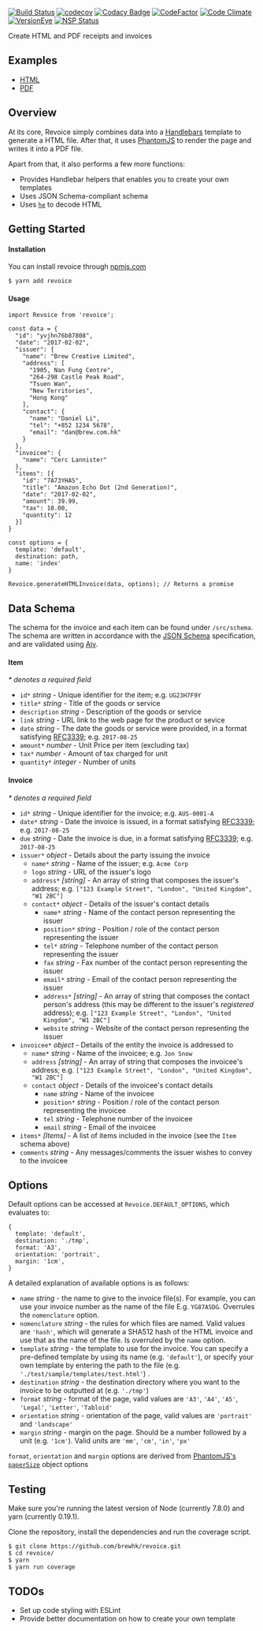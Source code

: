 [![Build Status](https://travis-ci.org/brewhk/revoice.svg?branch=master)](https://travis-ci.org/brewhk/revoice) [![codecov](https://codecov.io/gh/brewhk/revoice/branch/master/graph/badge.svg)](https://codecov.io/gh/brewhk/revoice) [![Codacy Badge](https://api.codacy.com/project/badge/Grade/4596894093ed4de19e6d287be4c2a732)](https://www.codacy.com/app/d4nyll/revoice?utm_source=github.com&amp;utm_medium=referral&amp;utm_content=brewhk/revoice&amp;utm_campaign=Badge_Grade) [![CodeFactor](https://www.codefactor.io/repository/github/brewhk/revoice/badge)](https://www.codefactor.io/repository/github/brewhk/revoice) [![Code Climate](https://codeclimate.com/github/brewhk/revoice/badges/gpa.svg)](https://codeclimate.com/github/brewhk/revoice) [![VersionEye](https://www.versioneye.com/user/projects/59a42c9a0fb24f004bb224a3/badge.svg?style=flat-square)](https://www.versioneye.com/user/projects/59a42c9a0fb24f004bb224a3?child=summary) [![NSP Status](https://nodesecurity.io/orgs/brewhk/projects/cfc9c7cd-7822-4002-bd23-a563d627f9dc/badge)](https://nodesecurity.io/orgs/brewhk/projects/cfc9c7cd-7822-4002-bd23-a563d627f9dc)

Create HTML and PDF receipts and invoices

## Examples

* [HTML](https://default-invoice.neocities.org)
* [PDF](./examples/default/index.pdf)

## Overview

At its core, Revoice simply combines data into a [Handlebars](http://handlebarsjs.com/) template to generate a HTML file. After that, it uses [PhantomJS](http://phantomjs.org/) to render the page and writes it into a PDF file.

Apart from that, it also performs a few more functions:

* Provides Handlebar helpers that enables you to create your own templates
* Uses JSON Schema-compliant schema
* Uses [`he`](https://github.com/mathiasbynens/he) to decode HTML

## Getting Started

#### Installation

You can install revoice through [npmjs.com](https://www.npmjs.com/package/revoice)

```
$ yarn add revoice
```

#### Usage

```
import Revoice from 'revoice';

const data = {
  "id": "yvjhn76b87808",
  "date": "2017-02-02",
  "issuer": {
    "name": "Brew Creative Limited",
    "address": [
      "1905, Nan Fung Centre",
      "264-298 Castle Peak Road",
      "Tsuen Wan",
      "New Territories",
      "Hong Kong"
    ],
    "contact": {
      "name": "Daniel Li",
      "tel": "+852 1234 5678",
      "email": "dan@brew.com.hk"
    }
  },
  "invoicee": {
    "name": "Cerc Lannister"
  },
  "items": [{
    "id": "7A73YHAS",
    "title": "Amazon Echo Dot (2nd Generation)",
    "date": "2017-02-02",
    "amount": 39.99,
    "tax": 10.00,
    "quantity": 12
  }]
}

const options = {
  template: 'default',
  destination: path,
  name: 'index'
}

Revoice.generateHTMLInvoice(data, options); // Returns a promise
```

## Data Schema

The schema for the invoice and each item can be found under `/src/schema`. The schema are written in accordance with the [JSON Schema](http://json-schema.org/) specification, and are validated using [Ajv](https://github.com/epoberezkin/ajv).

#### Item

_* denotes a required field_

* `id*` *string* - Unique identifier for the item; e.g. `UG23H7F9Y`
* `title*` *string* - Title of the goods or service
* `description` *string* - Description of the goods or service
* `link` *string* - URL link to the web page for the product or sevice
* `date` *string* - The date the goods or service were provided, in a format satisfying [RFC3339](https://tools.ietf.org/html/rfc3339#section-5.6); e.g. `2017-08-25`
* `amount*` *number* - Unit Price per item (excluding tax)
* `tax*` *number* - Amount of tax charged for unit
* `quantity*` *integer* - Number of units

#### Invoice

_* denotes a required field_

* `id*` *string* - Unique identifier for the invoice; e.g. `AUS-0001-A`
* `date*` *string* - Date the invoice is issued, in a format satisfying [RFC3339](https://tools.ietf.org/html/rfc3339#section-5.6); e.g. `2017-08-25`
* `due` *string* - Date the invoice is due, in a format satisfying [RFC3339](https://tools.ietf.org/html/rfc3339#section-5.6); e.g. `2017-08-25`
* `issuer*` *object* - Details about the party issuing the invoice
  * `name*` *string* - Name of the issuer; e.g. `Acme Corp`
  * `logo` *string* - URL of the issuer's logo
  * `address*` *[string]* - An array of string that composes the issuer's address; e.g. `["123 Example Street", "London", "United Kingdom", "W1 2BC"]`
  * `contact*` *object* - Details of the issuer's contact details
    * `name*` *string* - Name of the contact person representing the issuer
    * `position*` *string* - Position / role of the contact person representing the issuer
    * `tel*` *string* - Telephone number of the contact person representing the issuer
    * `fax` *string* - Fax number of the contact person representing the issuer
    * `email*` *string* - Email of the contact person representing the issuer
    * `address*` *[string]* - An array of string that composes the contact person's address (this may be different to the issuer's _registered_ address); e.g. `["123 Example Street", "London", "United Kingdom", "W1 2BC"]`
    * `website` *string* - Website of the contact person representing the issuer
* `invoicee*` *object* - Details of the entity the invoice is addressed to
  * `name*` *string* - Name of the invoicee; e.g. `Jon Snow`
  * `address` *[string]* - An array of string that composes the invoicee's address; e.g. `["123 Example Street", "London", "United Kingdom", "W1 2BC"]`
  * `contact` *object* - Details of the invoicee's contact details
    * `name` *string* - Name of the invoicee
    * `position*` *string* - Position / role of the contact person representing the invoicee
    * `tel` *string* - Telephone number of the invoicee
    * `email` *string* - Email of the invoicee
* `items*` *[Items]* - A list of items included in the invoice (see the `Item` schema above)
* `comments` *string* - Any messages/comments the issuer wishes to convey to the invoicee

## Options

Default options can be accessed at `Revoice.DEFAULT_OPTIONS`, which evaluates to:

```
{
  template: 'default',
  destination: './tmp',
  format: 'A3',
  orientation: 'portrait',
  margin: '1cm',
}
```

A detailed explanation of available options is as follows:

* `name` *string* - the name to give to the invoice file(s). For example, you can use your invoice number as the name of the file E.g. `YG87ASDG`. Overrules the `nomenclature` option.
* `nomenclature` *string* - the rules for which files are named. Valid values are `'hash'`, which will generate a SHA512 hash of the HTML invoice and use that as the name of the file. Is overruled by the `name` option.
* `template` *string* - the template to use for the invoice. You can specify a pre-defined template by using its name (e.g. `'default'`), or specify your own template by entering the path to the file (e.g. `'./test/sample/templates/test.html'`) .
* `destination` *string* - the destination directory where you want to the invoice to be outputted at (e.g. `'./tmp'`)
* `format` *string* - format of the page, valid values are `'A3'`, `'A4'`, `'A5'`, `'Legal'`, `'Letter'`, `'Tabloid'`
* `orientation` *string* - orientation of the page, valid values are `'portrait'` and `'landscape'`
* `margin` *string* - margin on the page. Should be a number followed by a unit (e.g. `'1cm'`). Valid units are `'mm'`, `'cm'`, `'in'`, `'px'`

`format`, `orientation` and `margin` options are derived from [PhantomJS's `paperSize`](http://phantomjs.org/api/webpage/property/paper-size.html) object options

## Testing

Make sure you're running the latest version of Node (currently 7.8.0) and yarn (currently 0.19.1).

Clone the repository, install the dependencies and run the coverage script.

```
$ git clone https://github.com/brewhk/revoice.git
$ cd revoice/
$ yarn
$ yarn run coverage
```

## TODOs

* Set up code styling with ESLint
* Provide better documentation on how to create your own template
